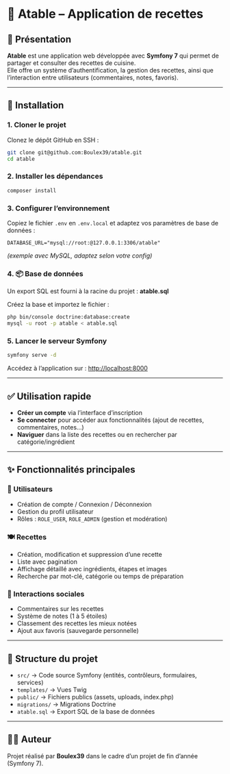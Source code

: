 # 🍴 Atable – Application de recettes

## 📖 Présentation
**Atable** est une application web développée avec **Symfony 7** qui permet de partager et consulter des recettes de cuisine.  
Elle offre un système d’authentification, la gestion des recettes, ainsi que l’interaction entre utilisateurs (commentaires, notes, favoris).

---

## 🚀 Installation

### 1. Cloner le projet
Clonez le dépôt GitHub en SSH :
```bash
git clone git@github.com:Boulex39/atable.git
cd atable
```

### 2. Installer les dépendances
```bash
composer install
```

### 3. Configurer l’environnement
Copiez le fichier `.env` en `.env.local` et adaptez vos paramètres de base de données :
```env
DATABASE_URL="mysql://root:@127.0.0.1:3306/atable"
```
*(exemple avec MySQL, adaptez selon votre config)*

### 4. 📦 Base de données
Un export SQL est fourni à la racine du projet : **atable.sql**

Créez la base et importez le fichier :
```bash
php bin/console doctrine:database:create
mysql -u root -p atable < atable.sql
```

### 5. Lancer le serveur Symfony
```bash
symfony serve -d
```

Accédez à l’application sur : [http://localhost:8000](http://localhost:8000)

---

## ✅ Utilisation rapide
- **Créer un compte** via l’interface d’inscription  
- **Se connecter** pour accéder aux fonctionnalités (ajout de recettes, commentaires, notes…)  
- **Naviguer** dans la liste des recettes ou en rechercher par catégorie/ingrédient  

---

## ✨ Fonctionnalités principales

### 👤 Utilisateurs
- Création de compte / Connexion / Déconnexion  
- Gestion du profil utilisateur  
- Rôles : `ROLE_USER`, `ROLE_ADMIN` (gestion et modération)

### 🍽️ Recettes
- Création, modification et suppression d’une recette  
- Liste avec pagination  
- Affichage détaillé avec ingrédients, étapes et images  
- Recherche par mot-clé, catégorie ou temps de préparation  

### 💬 Interactions sociales
- Commentaires sur les recettes  
- Système de notes (1 à 5 étoiles)  
- Classement des recettes les mieux notées  
- Ajout aux favoris (sauvegarde personnelle)

---

## 📂 Structure du projet
- `src/` → Code source Symfony (entités, contrôleurs, formulaires, services)  
- `templates/` → Vues Twig  
- `public/` → Fichiers publics (assets, uploads, index.php)  
- `migrations/` → Migrations Doctrine  
- `atable.sql` → Export SQL de la base de données  

---

## 👨‍💻 Auteur
Projet réalisé par **Boulex39** dans le cadre d’un projet de fin d’année (Symfony 7).

